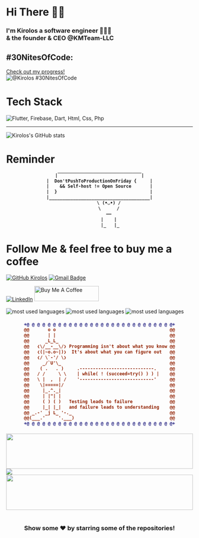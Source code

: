 # Hi There 👋🏽
<h3> I'm Kirolos a software engineer 👨🏽‍💻<br> &
the founder & CEO @KMTeam-LLC</h3>

## #30NitesOfCode:
  [Check out my progress!](https://www.codedex.io/@Kirolos/30-nites-of-code)  
  ![@Kirolos #30NitesOfCode](https://www.codedex.io/api/petStatus?user=Kirolos)
  
# Tech Stack
<img src="https://skillicons.dev/icons?i=flutter,firebase,dart,html,css,php" title="Flutter, Firebase, Dart, HTML, CSS, PHP" alt="Flutter, Firebase, Dart, Html, Css, Php" /> <br />
___
![Kirolos's GitHub stats](https://github-readme-stats.vercel.app/api?username=KirolosMFahem&show_icons=true&theme=tokyonight) 

# Reminder
<h4 align="center">
  
```diff
|￣￣￣￣￣￣￣￣￣￣￣￣￣￣￣￣￣￣￣|
|  Don'tPushToProductionOnFriday {     |
|    && Self-host != Open Source       |
|  }                                   |
|______________________________________|
        \ (•◡•) / 
        \      / 
       ——
       |    |
        |_   |_

```

</h4>

# Follow Me & feel free to buy me a coffee
[![GitHub Kirolos](https://img.shields.io/github/followers/KirolosMFahem?label=follow&style=social)](https://github.com/KirolosMFahem)
[![Gmail Badge](https://img.shields.io/badge/-kiroooelsoyagh@gmail.com-c14438?style=flat-square&logo=Gmail&logoColor=white&link=mailto:kiroooelsoyagh@gmail.com)](mailto:kiroooelsoyagh@gmail.com)

[![LinkedIn](https://img.shields.io/badge/linkedin-%230077B5.svg?style=for-the-badge&logo=linkedin&logoColor=white)](https://www.linkedin.com/in/kirolos-m-fahem-11bb66201/)
<a href="https://www.buymeacoffee.com/KMTeam" target="_blank"><img src="https://cdn.buymeacoffee.com/buttons/default-orange.png" alt="Buy Me A Coffee" height="41" width="174"></a>
<br />
              
<img align="center" align="left" src="https://github-readme-stats.vercel.app/api/top-langs?username=KirolosMFahem&show_icons=true&locale=en&layout=compact" alt="most used languages" /> <img align="center" align="left" src="https://github-readme-stats.vercel.app/api/top-langs?username=KirolosMFahem&show_icons=true&locale=ar&layout=compact" alt="most used languages" /> <img align="center" align="left" src="https://github-readme-stats.vercel.app/api/top-langs?username=KirolosMFahem&show_icons=true&locale=de&layout=compact" alt="most used languages" />


<h4 align="center">
  
```diff
+@ @ @ @ @ @ @ @ @ @ @ @ @ @ @ @ @ @ @ @ @ @ @ @ @ @ @ @+
@@       o o                                           @@
@@       | |                                           @@
@@      _L_L_                                          @@
@@   ❮\/__-__\/❯ Programming isn't about what you know @@
@@   ❮(|~o.o~|)❯  It's about what you can figure out   @@
@@   ❮/ \`-'/ \❯                                       @@
@@     _/`U'\_                                         @@
@@    ( .   . )     .----------------------------.     @@
@@   / /     \ \    | while( ! (succeed=try() ) ) |    @@
@@   \ |  ,  | /    '----------------------------'     @@
@@    \|=====|/                                        @@
@@     |_.^._|                                         @@
@@     | |"| |                                         @@
@@     ( ) ( )   Testing leads to failure              @@
@@     |_| |_|   and failure leads to understanding    @@
@@ _.-' _j L_ '-._                                     @@
@@(___.'     '.___)                                    @@
+@ @ @ @ @ @ @ @ @ @ @ @ @ @ @ @ @ @ @ @ @ @ @ @ @ @ @ @+
```

</h4>

<img src="https://github.com/KirolosMFahem/KirolosMFahem/blob/main/49e76e0596857673c5c80c85b84394c1.gif" width=100% height=95px>

<a align="center" href="https://komarev.com/ghpvc/?username=KirolosMFahem&style=for-the-badge">
    <img src="https://komarev.com/ghpvc/?username=KirolosMFahem&style=for-the-badge">
</a>
  
<img src="https://github.com/KirolosMFahem/KirolosMFahem/blob/main/49e76e0596857673c5c80c85b84394c1.gif" width=100% height=95px>

#

<div align="center">

### Show some ❤️ by starring some of the repositories!
